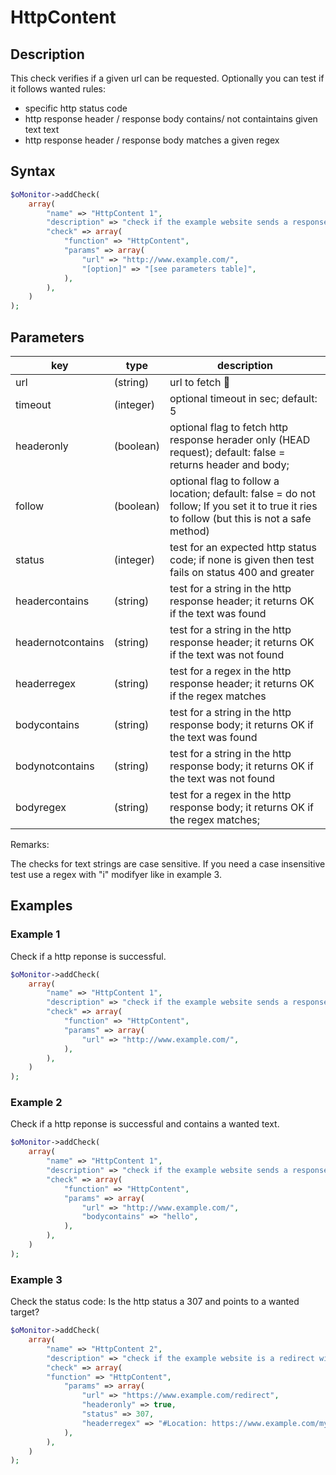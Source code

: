 # HttpContent #

## Description ##

This check verifies if a given url can be requested. Optionally you can test if it follows wanted rules:

* specific http status code
* http response header / response body contains/ not containtains given text text
* http response header / response body matches a given regex

## Syntax ##

```php
$oMonitor->addCheck(
    array(
        "name" => "HttpContent 1",
        "description" => "check if the example website sends a response",
        "check" => array(
            "function" => "HttpContent",
            "params" => array(
                "url" => "http://www.example.com/",
                "[option]" => "[see parameters table]",
            ),
        ),
    )
);
```

## Parameters ##

| key              | type     | description |
|---               |---       |---
|url               |(string)  |url to fetch 🔸
|timeout           |(integer) |optional timeout in sec; default: 5
|headeronly        |(boolean) |optional flag to fetch http response herader only (HEAD request); default: false = returns header and body; 
|follow            |(boolean) |optional flag to follow a location; default: false = do not follow; If you set it to true it ries to follow (but this is not a safe method)
|status            |(integer) |test for an expected http status code; if none is given then test fails on status 400 and greater
|headercontains    |(string)  |test for a string in the http response header; it returns OK if the text was found
|headernotcontains |(string)  |test for a string in the http response header; it returns OK if the text was not found
|headerregex       |(string)  |test for a regex in the http response header; it returns OK if the regex matches
|bodycontains      |(string)  |test for a string in the http response body; it returns OK if the text was found
|bodynotcontains   |(string)  |test for a string in the http response body; it returns OK if the text was not found
|bodyregex         |(string)  |test for a regex in the http response body; it returns OK if the regex matches;

Remarks:

The checks for text strings are case sensitive. If you need a case insensitive test use a regex with "i" modifyer like in example 3.

## Examples ##

### Example 1 ###

Check if a http reponse is successful.

```php
$oMonitor->addCheck(
    array(
        "name" => "HttpContent 1",
        "description" => "check if the example website sends a response",
        "check" => array(
            "function" => "HttpContent",
            "params" => array(
                "url" => "http://www.example.com/",
            ),
        ),
    )
);
```

### Example 2 ###

Check if a http reponse is successful and contains a wanted text.

```php
$oMonitor->addCheck(
    array(
        "name" => "HttpContent 1",
        "description" => "check if the example website sends a response and contains hello in the text",
        "check" => array(
            "function" => "HttpContent",
            "params" => array(
                "url" => "http://www.example.com/",
                "bodycontains" => "hello",
            ),
        ),
    )
);
```

### Example 3 ###

Check the status code: Is the http status a 307 and points to a wanted target?

```php
$oMonitor->addCheck(
    array(
        "name" => "HttpContent 2",
        "description" => "check if the example website is a redirect with 307",
        "check" => array(
        "function" => "HttpContent",
            "params" => array(
                "url" => "https://www.example.com/redirect",
                "headeronly" => true,
                "status" => 307,
                "headerregex" => "#Location: https://www.example.com/mytarget#i",
            ),
        ),
    )
);
```
